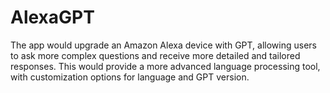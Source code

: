 # AlexaGPT
The app would upgrade an Amazon Alexa device with GPT, allowing users to ask more complex questions and receive more detailed and tailored responses. This would provide a more advanced language processing tool, with customization options for language and GPT version. 
